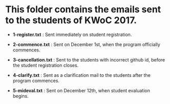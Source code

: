 # This folder contains the emails sent to the students of KWoC 2017.

+ **1-register.txt** : Sent immediately on student registration.

+ **2-commence.txt** : Sent on December 1st, when the program officially commences.

+ **3-cancellation.txt** : Sent to the students with incorrect github id, before
                           the student registration closes.

+ **4-clarify.txt** : Sent as a clarification mail to the students after the program
                      commences.

+ **5-mideval.txt** : Sent on December 12th, when student evaluation begins.
